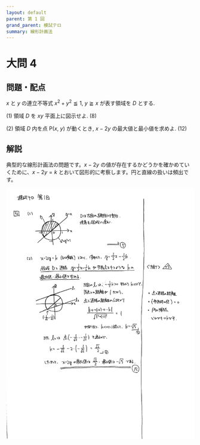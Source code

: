 ```yaml
---
layout: default
parent: 第 1 回
grand_parent: 模試テロ
summary: 線形計画法
---
```


# 大問 4

## 問題・配点

$x$ と $y$ の連立不等式 $x^2+y^2 \leqq 1$, $y \geqq x$ が表す領域を $D$ とする.

(1) 領域 $D$ を $xy$ 平面上に図示せよ. (8)

(2) 領域 $D$ 内を点 $\mathrm{P}(x,\ y)$ が動くとき, $x-2y$ の最大値と最小値を求めよ. (12)

## 解説

典型的な線形計画法の問題です。$x-2y$ の値が存在するかどうかを確かめていくために、$x-2y=k$ とおいて図形的に考察します。円と直線の扱いは頻出です。

![](img/examterro_01-4.jpg)